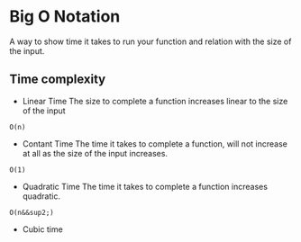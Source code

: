 # Big O Notation

A way to show time it takes to run your function and relation with the size of the input.

## Time complexity

- Linear Time
The size to complete a function increases linear to the size of the input

```O(n)```

- Contant Time
The time it takes to complete a function, will not increase at all as the size of the input increases.

```O(1)```

- Quadratic Time
The time it takes to complete a function increases quadratic.

```O(n&&sup2;)```

- Cubic time

